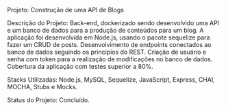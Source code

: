Projeto: Construção de uma API de Blogs

Descrição do Projeto:
Back-end, dockerizado sendo desenvolvido uma API e um banco de dados para a produção de conteúdos para um blog.
A aplicação foi desenvolvida em Node.js, usando o pacote sequelize para fazer um CRUD de posts. 
Desenvolvimento de endpoints conectados ao banco de dados seguindo os principios do REST.
Criação de usuário e senha com token para a realização de modificações no banco de dados.
Cobertura da aplicação com testes superior a 80%.

Stacks Utilizadas: Node.js, MySQL, Sequelize, JavaScript, Express, CHAI, MOCHA, Stubs e Mocks.

Status do Projeto: Concluído.
